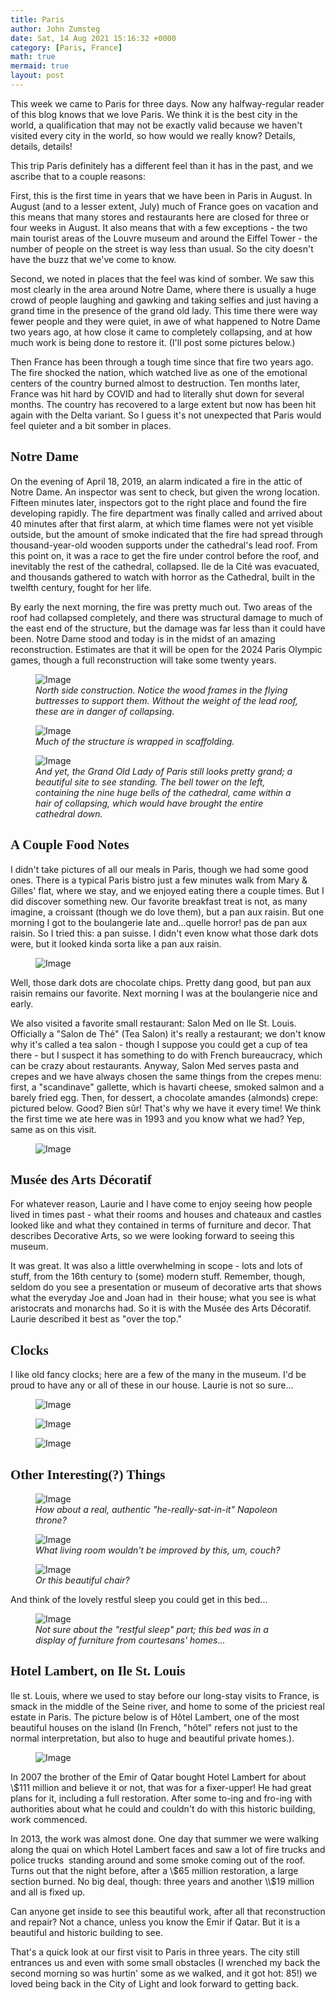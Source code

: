 ```yaml
---
title: Paris
author: John Zumsteg
date: Sat, 14 Aug 2021 15:16:32 +0000
category: [Paris, France]
math: true
mermaid: true
layout: post
---
```

This week we came to Paris for three days. Now any halfway-regular reader of this blog knows that we love Paris. We think it is the best city in the world, a qualification that may not be exactly valid because we haven't visited every city in the world, so how would we really know? Details, details, details!

This trip Paris definitely has a different feel than it has in the past, and we ascribe that to a couple reasons:

First, this is the first time in years that we have been in Paris in August. In August (and to a lesser extent, July) much of France goes on vacation and this means that many stores and restaurants here are closed for three or four weeks in August. It also means that with a few exceptions - the two main tourist areas of the Louvre museum and around the Eiffel Tower - the number of people on the street is way less than usual. So the city doesn't have the buzz that we've come to know.

Second, we noted in places that the feel was kind of somber. We saw this most clearly in the area around Notre Dame, where there is usually a huge crowd of people laughing and gawking and taking selfies and just having a grand time in the presence of the grand old lady. This time there were way fewer people and they were quiet, in awe of what happened to Notre Dame two years ago, at how close it came to completely collapsing, and at how much work is being done to restore it. (I'll post some pictures below.)

Then France has been through a tough time since that fire two years ago. The fire shocked the nation, which watched live as one of the emotional centers of the country burned almost to destruction. Ten months later, France was hit hard by COVID and had to literally shut down for several months. The country has recovered to a large extent but now has been hit again with the Delta variant. So I guess it's not unexpected that Paris would feel quieter and a bit somber in places.
<h2 style="font-family: verdana;">Notre Dame</h2>
On the evening of April 18, 2019, an alarm indicated a fire in the attic of Notre Dame. An inspector was sent to check, but given the wrong location. Fifteen minutes later, inspectors got to the right place and found the fire developing rapidly. The fire department was finally called and arrived about 40 minutes after that first alarm, at which time flames were not yet visible outside, but the amount of smoke indicated that the fire had spread through thousand-year-old wooden supports under the cathedral's lead roof. From this point on, it was a race to get the fire under control before the roof, and inevitably the rest of the cathedral, collapsed. Ile de la Cité was evacuated, and thousands gathered to watch with horror as the Cathedral, built in the twelfth century, fought for her life.

By early the next morning, the fire was pretty much out. Two areas of the roof had collapsed completely, and there was structural damage to much of the east end of the structure, but the damage was far less than it could have been. Notre Dame stood and today is in the midst of an amazing reconstruction. Estimates are that it will be open for the 2024 Paris Olympic games, though a full reconstruction will take some twenty years.

<figure class = "portrait">
	<img src="{{"/assets/images/2021/08/IMG_4415.jpg" | prepend: site.baseurl | prepend: site.url }}" alt="Image" />
	<figcaption><em>North side construction. Notice the wood frames in the flying buttresses to support them. Without the weight of the lead roof, these are in danger of collapsing.</em></figcaption>
</figure>



<figure class = "landscape">
	<img src="{{"/assets/images/2021/08/IMG_4419.jpg" | prepend: site.baseurl | prepend: site.url }}" alt="Image" />
	<figcaption><em>Much of the structure is wrapped in scaffolding.</em></figcaption>
</figure>



<figure class = "portrait">
	<img src="{{"/assets/images/2021/08/IMG_4416.jpg" | prepend: site.baseurl | prepend: site.url }}" alt="Image" />
	<figcaption><em>And yet, the Grand Old Lady of Paris still looks pretty grand; a beautiful site to see standing. The bell tower on the left, containing the nine huge bells of the cathedral, came within a hair of collapsing, which would have brought the entire cathedral down.</em></figcaption>
</figure>


<h2 style="font-family: verdana;">A Couple Food Notes</h2>
I didn't take pictures of all our meals in Paris, though we had some good ones. There is a typical Paris bistro just a few minutes walk from Mary &amp; Gilles' flat, where we stay, and we enjoyed eating there a couple times. But I did discover something new. Our favorite breakfast treat is not, as many imagine, a croissant (though we do love them), but a pan aux raisin. But one morning I got to the boulangerie late and...quelle horror! pas de pan aux raisin. So I tried this: a pan suisse. I didn't even know what those dark dots were, but it looked kinda sorta like a pan aux raisin.

<figure class = "landscape">
	<img src="{{"/assets/images/2021/08/IMG_4408.jpg" | prepend: site.baseurl | prepend: site.url }}" alt="Image" />
	<figcaption></figcaption>
</figure>

Well, those dark dots are chocolate chips. Pretty dang good, but pan aux raisin remains our favorite. Next morning I was at the boulangerie nice and early.

We also visited a favorite small restaurant: Salon Med on Ile St. Louis. Officially a "Salon de Thé" (Tea Salon) it's really a restaurant; we don't know why it's called a tea salon - though I suppose you could get a cup of tea there - but I suspect it has something to do with French bureaucracy, which can be crazy about restaurants. Anyway, Salon Med serves pasta and crepes and we have always chosen the same things from the crepes menu: first, a "scandinave" gallette, which is havarti cheese, smoked salmon and a barely fried egg. Then, for dessert, a chocolate amandes (almonds) crepe: pictured below. Good? Bien sûr! That's why we have it every time! We think the first time we ate here was in 1993 and you know what we had? Yep, same as on this visit.

<figure class = "landscape">
	<img src="{{"/assets/images/2021/08/IMG_4422.jpg" | prepend: site.baseurl | prepend: site.url }}" alt="Image" />
	<figcaption></figcaption>
</figure>


<h2 style="font-family: verdana;">Musée des Arts Décoratif</h2>
For whatever reason, Laurie and I have come to enjoy seeing how people lived in times past - what their rooms and houses and chateaux and castles looked like and what they contained in terms of furniture and decor. That describes Decorative Arts, so we were looking forward to seeing this museum.

It was great. It was also a little overwhelming in scope - lots and lots of stuff, from the 16th century to (some) modern stuff. Remember, though, seldom do you see a presentation or museum of decorative arts that shows what the everyday Joe and Joan had in  their house; what you see is what aristocrats and monarchs had. So it is with the Musée des Arts Décoratif. Laurie described it best as "over the top."
<h2 style="font-family: verdana;">Clocks</h2>
I like old fancy clocks; here are a few of the many in the museum. I'd be proud to have any or all of these in our house. Laurie is not so sure...<figure class = "portrait">
	<img src="{{"/assets/images/2021/08/DSC00156.jpg" | prepend: site.baseurl | prepend: site.url }}" alt="Image" />
	<figcaption></figcaption>
</figure>

 <figure class = "portrait">
	<img src="{{"/assets/images/2021/08/DSC00158.jpg" | prepend: site.baseurl | prepend: site.url }}" alt="Image" />
	<figcaption></figcaption>
</figure>

 <figure class = "portrait">
	<img src="{{"/assets/images/2021/08/DSC00171.jpg" | prepend: site.baseurl | prepend: site.url }}" alt="Image" />
	<figcaption></figcaption>
</figure>


<h2 style="font-family: verdana;">Other Interesting(?) Things</h2>
<figure class = "portrait">
	<img src="{{"/assets/images/2021/08/DSC00167.jpg" | prepend: site.baseurl | prepend: site.url }}" alt="Image" />
	<figcaption><em>How about a real, authentic "he-really-sat-in-it" Napoleon throne?</em></figcaption>
</figure>



<figure class = "landscape">
	<img src="{{"/assets/images/2021/08/DSC00163.jpg" | prepend: site.baseurl | prepend: site.url }}" alt="Image" />
	<figcaption><em>What living room wouldn't be improved by this, um, couch?</em></figcaption>
</figure>



<figure class = "portrait">
	<img src="{{"/assets/images/2021/08/DSC00157.jpg" | prepend: site.baseurl | prepend: site.url }}" alt="Image" />
	<figcaption><em>Or this beautiful chair?</em></figcaption>
</figure>



And think of the lovely restful sleep you could get in this bed...

<figure class = "portrait">
	<img src="{{"/assets/images/2021/08/DSC00154.jpg" | prepend: site.baseurl | prepend: site.url }}" alt="Image" />
	<figcaption><em>Not sure about the "restful sleep" part; this bed was in a display of furniture from courtesans' homes...</em></figcaption>
</figure>


<h2 style="font-family: verdana;">Hotel Lambert, on Ile St. Louis</h2>
Ile st. Louis, where we used to stay before our long-stay visits to France, is smack in the middle of the Seine river, and home to some of the priciest real estate in Paris. The picture below is of Hôtel Lambert, one of the most beautiful houses on the island (In French, "hôtel" refers not just to the normal interpretation, but also to huge and beautiful private homes.).

<figure class = "portrait">
	<img src="{{"/assets/images/2021/08/IMG_4448.jpg" | prepend: site.baseurl | prepend: site.url }}" alt="Image" />
	<figcaption></figcaption>
</figure>



In 2007 the brother of the Emir of Qatar bought Hotel Lambert for about \\$111 million and believe it or not, that was for a fixer-upper! He had great plans for it, including a full restoration. After some to-ing and fro-ing with authorities about what he could and couldn't do with this historic building, work commenced.

In 2013, the work was almost done. One day that summer we were walking along the quai on which Hotel Lambert faces and saw a lot of fire trucks and police trucks  standing around and some smoke coming out of the roof. Turns out that the night before, after a \\$65 million restoration, a large section burned. No big deal, though: three years and another \\$19 million and all is fixed up.

Can anyone get inside to see this beautiful work, after all that reconstruction and repair? Not a chance, unless you know the Emir if Qatar. But it is a beautiful and historic building to see.

That's a quick look at our first visit to Paris in three years. The city still entrances us and even with some small obstacles (I wrenched my back the second morning so was hurtin' some as we walked, and it got hot: 85!) we loved being back in the City of Light and look forward to getting back.
